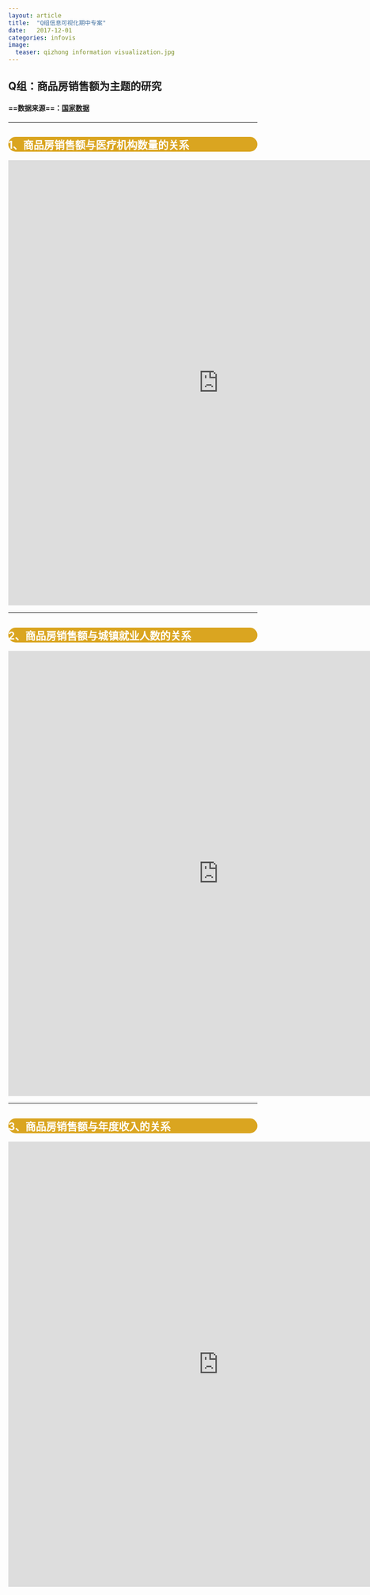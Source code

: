 ```yaml
---
layout: article
title:  "Q组信息可视化期中专案"
date:   2017-12-01 
categories: infovis
image:
  teaser: qizhong information visualization.jpg
---
```


## Q组：商品房销售额为主题的研究
####  ==数据来源==：[国家数据](http://data.stats.gov.cn/)


---



<div style="background: #DAA520; color:white;border-radius:20px">
    <h2>1、商品房销售额与医疗机构数量的关系</h2>  
</div>
<iframe src="https://public.tableau.com/views/3_913/sheet2?:retry=yes&:embed=y&:display_count=yes/sheet4?:embed=y&:display_count=yes&publish=yes/Dashboard1?:showVizHome=no&:embed=truehttps://public.tableau.com/shared/DJPSG6CX9?:display_count=yes" width="850px" height="900px" frameborder="0"></iframe>

---
<div style="background: #DAA520; color:white;border-radius:20px">
    <h2>2、商品房销售额与城镇就业人数的关系</h2>  
</div>
<iframe src="https://public.tableau.com/views/_16078/sheet4?:embed=y&:display_count=yes/sheet4?:embed=y&:display_count=yes&publish=yes/Dashboard1?:showVizHome=no&:embed=truehttps://public.tableau.com/shared/DJPSG6CX9?:display_count=yes" width="850px" height="900px" frameborder="0"></iframe>

---
<div style="background: #DAA520; color:white;border-radius:20px">
    <h2>3、商品房销售额与年度收入的关系</h2>  
</div>
<iframe src="https://public.tableau.com/views/12_113/sheet2?:embed=y&:display_count=yes/sheet4?:embed=y&:display_count=yes&publish=yes/Dashboard1?:showVizHome=no&:embed=truehttps://public.tableau.com/shared/DJPSG6CX9?:display_count=yes" width="850px" height="900px" frameborder="0"></iframe>

